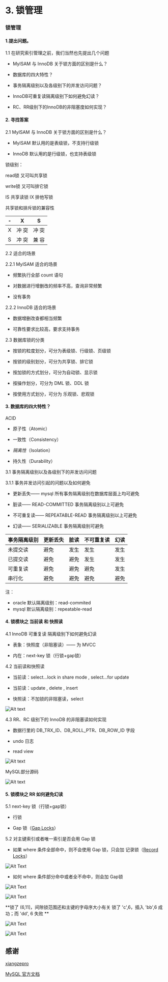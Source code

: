 # 3. 锁管理

### 锁管理
 
 
#### 1.提出问题。

1.1 在研究索引管理之前，我们当然也先提出几个问题

- MyISAM 与 InnoDB 关于锁方面的区别是什么？

- 数据库的四大特性？

- 事务隔离级别以及各级别下的并发访问问题？

- InnoDB可重复读隔离级别下如何避免幻读？

- RC、RR级别下的InnoDB的非阻塞度如何实现？

#### 2. 寻找答案

2.1 MyISAM 与 InnoDB 关于锁方面的区别是什么？

- MyISAM 默认用的是表级锁，不支持行级锁

- InnoDB 默认用的是行级锁，也支持表级锁

锁级别：

read锁 又可叫共享锁

write锁 又可叫排它锁

IS 共享读锁
IX  排他写锁

共享锁和排斥锁的兼容性

| - |   X   |  S   |
|---|-------|----- |
| X | 冲 突 | 冲 突 |
| S | 冲 突 | 兼 容 |

2.2 适合的场景

2.2.1 MyISAM 适合的场景

- 频繁执行全部 count 语句

- 对数据进行增删改的频率不高，查询非常频繁

- 没有事务

2.2.2 InnoDB 适合的场景

- 数据增删改查都相当频繁

- 可靠性要求比较高，要求支持事务

2.3 数据库锁的分类

- 按锁的粒度划分，可分为表级锁、行级锁、页级锁

- 按锁的级别划分，可分为共享锁、排它锁

- 按加锁的方式划分，可分为自动锁、显示锁

- 按操作划分，可分为 DML 锁、DDL 锁

- 按使用方式划分，可分为 乐观锁、悲观锁

#### 3. 数据库的四大特性？

ACID

- 原子性（Atomic）

- 一致性（Consistency）

- *隔离性*（Isolation）

- 持久性（Durability）


3.1 事务隔离级别以及各级别下的并发访问问题

3.1.1 事务并发访问引起的问题以及如何避免

- 更新丢失—— mysql 所有事务隔离级别在数据库层面上均可避免

- 脏读—— READ-COMMITTED 事务隔离级别以上可避免

- 不可重复读—— REPEATABLE-READ 事务隔离级别以上可避免

- 幻读—— SERIALIZABLE 事务隔离级别可避免

| 事务隔离级别 | 更新丢失 | 脏读 | 不可重复读 | 幻读 |
|---|---|---|----|----|
| 未提交读 | 避免 | 发生 | 发生 | 发生 |
| 已提交读 | 避免 | 避免 | 发生 | 发生 |
| 可重复读 | 避免 | 避免 | 避免 | 发生 |
| 串行化   | 避免 | 避免 | 避免 | 避免 |

注：

- oracle 默认隔离级别：read-commited
- mysql  默认隔离级别：repeatable-read

#### 4. 锁模块之 当前读 和 快照读

4.1 InnoDB 可重复读 隔离级别下如何避免幻读

- 表象：快照度（非阻塞读）—— 为 MVCC

- 内在：next-key 锁（行锁+gap锁）

4.2 当前读和快照读

- 当前读：select...lock in share mode , select...for update

- 当前读：update , delete , insert

- 快照读：不加锁的非阻塞读，select

![Alt text](./images/3_锁管理_当前读和快照读_4_2_1.png)


4.3 RR、RC 级别下的 InnoDB 的非阻塞读如何实现

- 数据行里的 DB_TRX_ID、DB_ROLL_PTR、DB_ROW_ID 字段

- undo 日志

- read view


![Alt text](./images/3_锁管理_RR_RC级别下的InnoDB的非阻塞读实现_4_3_1.png)


MySQL部分源码

![Alt text](./images/3_锁管理_MySQL部分源码_4_3_2.png)


#### 5. 锁模块之 RR 如何避免幻读

5.1 next-key 锁（行锁+gap锁）

- 行锁

- Gap 锁（[Gap Locks](https://dev.mysql.com/doc/refman/8.0/en/innodb-locking.html#innodb-gap-locks)）

5.2 对主键索引或者唯一索引是否会用 Gap 锁

- 如果 where 条件全部命中，则不会使用 Gap 锁，只会加 记录锁（[Record Locks](https://dev.mysql.com/doc/refman/8.0/en/innodb-locking.html#innodb-record-locks)）

![Alt Text](./images/3_锁管理_对主键索引或者唯一索引是否会用Gap锁_5_2_1.png)

- 如何 where 条件部分命中或者全不命中，则会加 Gap锁

![Alt Text](./images/3_锁管理_对主键索引或者唯一索引是否会用Gap锁_5_2_2.png)

![Alt Text](./images/3_锁管理_对主键索引或者唯一索引是否会用Gap锁_不走索引_5_2_3.png)

**锁了 (6,11]，间隙锁范围还和主键的字母序大小有关 锁了 'c',6，插入 'bb',6 成功；而 'dd', 6 失败  **


![Alt Text](./images/3_锁管理_对主键索引或者唯一索引是否会用Gap锁_插入成功_5_2_4.png)

![Alt Text](./images/3_锁管理_对主键索引或者唯一索引是否会用Gap锁_插入失败_5_2_5.png)


## 感谢

[xiangzepro](https://www.imooc.com/t/4264265)

[MySQL 官方文档](https://dev.mysql.com/doc/refman/8.0/en/innodb-storage-engine.html)
